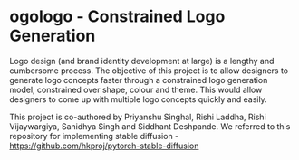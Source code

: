 # ogologo - Constrained Logo Generation

Logo design (and brand identity development at
large) is a lengthy and cumbersome process. The
objective of this project is to allow designers to generate logo concepts faster through a constrained logo
generation model, constrained over shape, colour and
theme. This would allow designers to come up with
multiple logo concepts quickly and easily.


This project is co-authored by Priyanshu Singhal, Rishi Laddha, Rishi Vijaywargiya, Sanidhya Singh and Siddhant Deshpande.
We referred to this repository for implementing stable diffusion  - https://github.com/hkproj/pytorch-stable-diffusion
